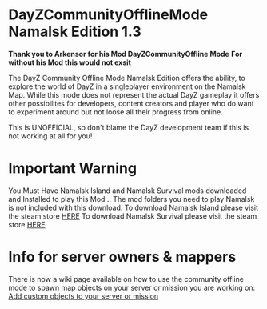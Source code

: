 # DayZCommunityOfflineMode Namalsk Edition 1.3

**Thank you to Arkensor for his Mod DayZCommunityOffline Mode**
**For without his Mod this would not exsit**  

The DayZ Community Offline Mode Namalsk Edition offers the ability, to explore the world of DayZ in a singleplayer environment on the Namalsk Map. While this mode does not represent the actual DayZ gameplay it offers other possibilites for developers, content creators and player who do want to experiment around but not loose all their progress from online.

This is UNOFFICIAL, so don't blame the DayZ development team if this is not working at all for you!

# Important Warning

You Must Have Namalsk Island and Namalsk Survival mods downloaded and Installed to play this Mod .. The mod folders you need to play Namalsk is not included with this download.
To download Namalsk Island please visit the steam store [HERE](https://steamcommunity.com/sharedfiles/filedetails/?id=2289456201)
To download Namalsk Survival please visit the steam store [HERE](https://steamcommunity.com/sharedfiles/filedetails/?id=2289461232)

# Info for server owners & mappers
There is now a wiki page available on how to use the community offline mode to spawn map objects on your server or mission you are working on: [Add custom objects to your server or mission](https://github.com/Arkensor/DayZCommunityOfflineMode/wiki/Add-custom-objects-to-your-server-or-mission)